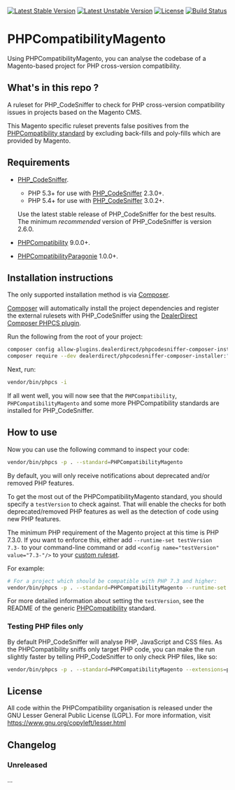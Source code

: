 [![Latest Stable Version](https://poser.pugx.org/phpcompatibility/phpcompatibility-magento/v/stable.png)](https://packagist.org/packages/phpcompatibility/phpcompatibility-magento)
[![Latest Unstable Version](https://poser.pugx.org/phpcompatibility/phpcompatibility-magento/v/unstable.png)](https://packagist.org/packages/phpcompatibility/phpcompatibility-magento)
[![License](https://poser.pugx.org/phpcompatibility/phpcompatibility-magento/license.png)](https://github.com/PHPCompatibility/PHPCompatibilityMagento/blob/main/LICENSE)
[![Build Status](https://github.com/PHPCompatibility/PHPCompatibilityMagento/workflows/CI/badge.svg?branch=main)](https://github.com/PHPCompatibility/PHPCompatibilityMagento/actions)

# PHPCompatibilityMagento

Using PHPCompatibilityMagento, you can analyse the codebase of a Magento-based project for PHP cross-version compatibility.


## What's in this repo ?

A ruleset for PHP_CodeSniffer to check for PHP cross-version compatibility issues in projects based on the Magento CMS.

This Magento specific ruleset prevents false positives from the [PHPCompatibility standard](https://github.com/PHPCompatibility/PHPCompatibility) by excluding back-fills and poly-fills which are provided by Magento.


## Requirements

* [PHP_CodeSniffer](https://github.com/squizlabs/PHP_CodeSniffer).
    * PHP 5.3+ for use with [PHP_CodeSniffer](https://github.com/squizlabs/PHP_CodeSniffer) 2.3.0+.
    * PHP 5.4+ for use with [PHP_CodeSniffer](https://github.com/squizlabs/PHP_CodeSniffer) 3.0.2+.

    Use the latest stable release of PHP_CodeSniffer for the best results.
    The minimum _recommended_ version of PHP_CodeSniffer is version 2.6.0.
* [PHPCompatibility](https://github.com/PHPCompatibility/PHPCompatibility) 9.0.0+.
* [PHPCompatibilityParagonie](https://github.com/PHPCompatibility/PHPCompatibilityParagonie) 1.0.0+.


## Installation instructions

The only supported installation method is via [Composer](https://getcomposer.org/).

[Composer](http://getcomposer.org/) will automatically install the project dependencies and register the external rulesets with PHP_CodeSniffer using the [DealerDirect Composer PHPCS plugin](https://github.com/Dealerdirect/phpcodesniffer-composer-installer/).

Run the following from the root of your project:
```bash
composer config allow-plugins.dealerdirect/phpcodesniffer-composer-installer true
composer require --dev dealerdirect/phpcodesniffer-composer-installer:"^0.7" phpcompatibility/phpcompatibility-magento:"*"
```

Next, run:
```bash
vendor/bin/phpcs -i
```
If all went well, you will now see that the `PHPCompatibility`, `PHPCompatibilityMagento`  and some more PHPCompatibility standards are installed for PHP_CodeSniffer.


## How to use

Now you can use the following command to inspect your code:
```bash
vendor/bin/phpcs -p . --standard=PHPCompatibilityMagento
```

By default, you will only receive notifications about deprecated and/or removed PHP features.

To get the most out of the PHPCompatibilityMagento standard, you should specify a `testVersion` to check against. That will enable the checks for both deprecated/removed PHP features as well as the detection of code using new PHP features.

The minimum PHP requirement of the Magento project at this time is PHP 7.3.0. If you want to enforce this, either add `--runtime-set testVersion 7.3-` to your command-line command or add `<config name="testVersion" value="7.3-"/>` to your [custom ruleset](https://github.com/PHPCompatibility/PHPCompatibility#using-a-custom-ruleset).

For example:
```bash
# For a project which should be compatible with PHP 7.3 and higher:
vendor/bin/phpcs -p . --standard=PHPCompatibilityMagento --runtime-set testVersion 7.3-
```

For more detailed information about setting the `testVersion`, see the README of the generic [PHPCompatibility](https://github.com/PHPCompatibility/PHPCompatibility#sniffing-your-code-for-compatibility-with-specific-php-versions) standard.


### Testing PHP files only

By default PHP_CodeSniffer will analyse PHP, JavaScript and CSS files. As the PHPCompatibility sniffs only target PHP code, you can make the run slightly faster by telling PHP_CodeSniffer to only check PHP files, like so:
```bash
vendor/bin/phpcs -p . --standard=PHPCompatibilityMagento --extensions=php --runtime-set testVersion 7.3-
```

## License

All code within the PHPCompatibility organisation is released under the GNU Lesser General Public License (LGPL). For more information, visit https://www.gnu.org/copyleft/lesser.html


## Changelog

### Unreleased

...

[Composer PHPCS plugin]: https://github.com/Dealerdirect/phpcodesniffer-composer-installer/
